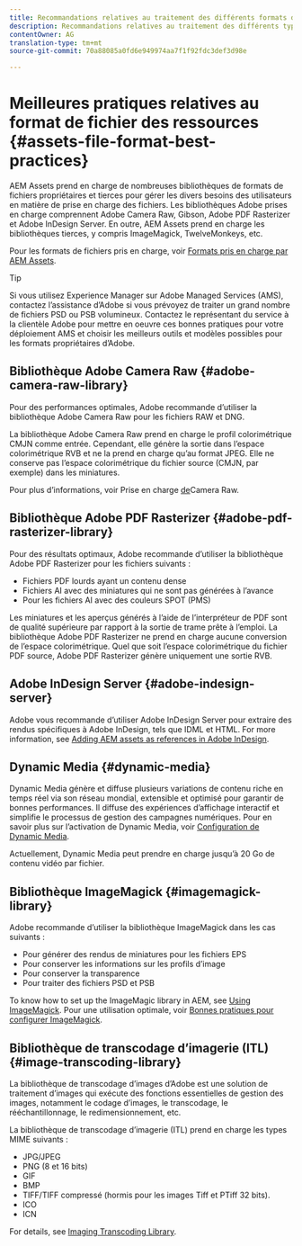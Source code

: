 ```yaml
---
title: Recommandations relatives au traitement des différents formats de fichier pris en charge à l’aide d’AEM Assets.
description: Recommandations relatives au traitement des différents types de fichiers pris en charge à l’aide d’AEM Assets.
contentOwner: AG
translation-type: tm+mt
source-git-commit: 70a88085a0fd6e949974aa7f1f92fdc3def3d98e

---
```



# Meilleures pratiques relatives au format de fichier des ressources {#assets-file-format-best-practices}

AEM Assets prend en charge de nombreuses bibliothèques de formats de fichiers propriétaires et tierces pour gérer les divers besoins des utilisateurs en matière de prise en charge des fichiers. Les bibliothèques Adobe prises en charge comprennent Adobe Camera Raw, Gibson, Adobe PDF Rasterizer et Adobe InDesign Server. En outre, AEM Assets prend en charge les bibliothèques tierces, y compris ImageMagick, TwelveMonkeys, etc.

Pour les formats de fichiers pris en charge, voir [Formats pris en charge par AEM Assets](/help/assets/assets-formats.md).

>[!TIP]
>
>Si vous utilisez Experience Manager sur Adobe Managed Services (AMS), contactez l’assistance d’Adobe si vous prévoyez de traiter un grand nombre de fichiers PSD ou PSB volumineux. Contactez le représentant du service à la clientèle Adobe pour mettre en oeuvre ces bonnes pratiques pour votre déploiement AMS et choisir les meilleurs outils et modèles possibles pour les formats propriétaires d’Adobe.

## Bibliothèque Adobe Camera Raw {#adobe-camera-raw-library}

Pour des performances optimales, Adobe recommande d’utiliser la bibliothèque Adobe Camera Raw pour les fichiers RAW et DNG.

La bibliothèque Adobe Camera Raw prend en charge le profil colorimétrique CMJN comme entrée. Cependant, elle génère la sortie dans l’espace colorimétrique RVB et ne la prend en charge qu’au format JPEG. Elle ne conserve pas l’espace colorimétrique du fichier source (CMJN, par exemple) dans les miniatures.

Pour plus d’informations, voir Prise en charge [de](/help/assets/camera-raw.md)Camera Raw.

## Bibliothèque Adobe PDF Rasterizer {#adobe-pdf-rasterizer-library}

Pour des résultats optimaux, Adobe recommande d’utiliser la bibliothèque Adobe PDF Rasterizer pour les fichiers suivants :

* Fichiers PDF lourds ayant un contenu dense
* Fichiers AI avec des miniatures qui ne sont pas générées à l’avance
* Pour les fichiers AI avec des couleurs SPOT (PMS)

Les miniatures et les aperçus générés à l’aide de l’interpréteur de PDF sont de qualité supérieure par rapport à la sortie de trame prête à l’emploi. La bibliothèque Adobe PDF Rasterizer ne prend en charge aucune conversion de l’espace colorimétrique. Quel que soit l’espace colorimétrique du fichier PDF source, Adobe PDF Rasterizer génère uniquement une sortie RVB.

## Adobe InDesign Server {#adobe-indesign-server}

Adobe vous recommande d’utiliser Adobe InDesign Server pour extraire des rendus spécifiques à Adobe InDesign, tels que IDML et HTML. For more information, see [Adding AEM assets as references in Adobe InDesign](/help/assets/managing-linked-subassets.md#refai).

## Dynamic Media  {#dynamic-media}

Dynamic Media génère et diffuse plusieurs variations de contenu riche en temps réel via son réseau mondial, extensible et optimisé pour garantir de bonnes performances. Il diffuse des expériences d’affichage interactif et simplifie le processus de gestion des campagnes numériques. Pour en savoir plus sur l’activation de Dynamic Media, voir [Configuration de Dynamic Media](/help/assets/config-dynamic.md).

Actuellement, Dynamic Media peut prendre en charge jusqu’à 20 Go de contenu vidéo par fichier.

## Bibliothèque ImageMagick {#imagemagick-library}

Adobe recommande d’utiliser la bibliothèque ImageMagick dans les cas suivants :

* Pour générer des rendus de miniatures pour les fichiers EPS
* Pour conserver les informations sur les profils d’image
* Pour conserver la transparence
* Pour traiter des fichiers PSD et PSB

To know how to set up the ImageMagic library in AEM, see [Using ImageMagick](/help/assets/media-handlers.md#an-example-using-imagemagick). Pour une utilisation optimale, voir [Bonnes pratiques pour configurer ImageMagick](/help/assets/best-practices-for-imagemagick.md).

## Bibliothèque de transcodage d’imagerie (ITL) {#image-transcoding-library}

La bibliothèque de transcodage d’images d’Adobe est une solution de traitement d’images qui exécute des fonctions essentielles de gestion des images, notamment le codage d’images, le transcodage, le rééchantillonnage, le redimensionnement, etc.

La bibliothèque de transcodage d’imagerie (ITL) prend en charge les types MIME suivants :

* JPG/JPEG
* PNG (8 et 16 bits)
* GIF
* BMP
* TIFF/TIFF compressé (hormis pour les images Tiff et PTiff 32 bits).
* ICO
* ICN

For details, see [Imaging Transcoding Library](/help/assets/imaging-transcoding-library.md).
